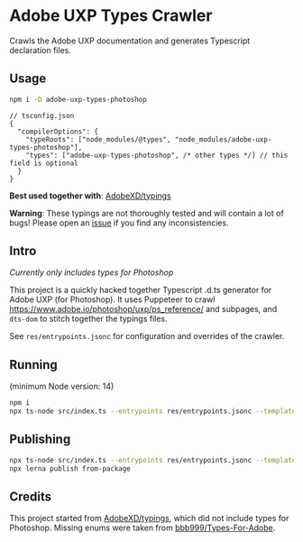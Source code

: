 # Adobe UXP Types Crawler

Crawls the Adobe UXP documentation and generates Typescript declaration files.

## Usage

```bash
npm i -D adobe-uxp-types-photoshop
```

```jsonc
// tsconfig.json
{
  "compilerOptions": {
    "typeRoots": ["node_modules/@types", "node_modules/adobe-uxp-types-photoshop"],
    "types": ["adobe-uxp-types-photoshop", /* other types */] // this field is optional
  }
}
```

**Best used together with**: [AdobeXD/typings](https://github.com/AdobeXD/typings/blob/master/types/uxp.d.ts)

**Warning**: These typings are not thoroughly tested and will contain a lot of bugs! Please open an [issue](https://github.com/hansottowirtz/adobe-uxp-types-crawler/issues) if you find any inconsistencies.

## Intro

_Currently only includes types for Photoshop_

This project is a quickly hacked together Typescript .d.ts generator for Adobe UXP (for Photoshop).
It uses Puppeteer to crawl https://www.adobe.io/photoshop/uxp/ps_reference/ and subpages, and `dts-dom` to
stitch together the typings files.

See `res/entrypoints.jsonc` for configuration and overrides of the crawler.

## Running

(minimum Node version: 14)

```bash
npm i
npx ts-node src/index.ts --entrypoints res/entrypoints.jsonc --templates-path res/templates --out-path tmp/out --cache-path tmp/cache
```

## Publishing

```bash
npx ts-node src/index.ts --entrypoints res/entrypoints.jsonc --templates-path res/templates --out-path packages/photoshop --cache-path tmp/cache
npx lerna publish from-package
```

## Credits

This project started from [AdobeXD/typings](https://github.com/AdobeXD/typings/issues/28), which did not include types for Photoshop.
Missing enums were taken from [bbb999/Types-For-Adobe](https://github.com/bbb999/Types-for-Adobe/blob/master/Photoshop/2015.5/index.d.ts).
